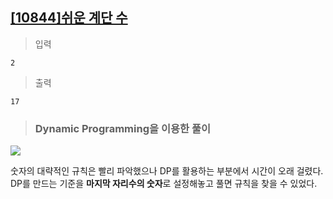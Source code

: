 ## [[10844]쉬운 계단 수](https://www.acmicpc.net/problem/10844)

> 입력

	2

> 출력

	17

> ### Dynamic Programming을 이용한 풀이

**![](https://lh4.googleusercontent.com/Jh61u-B2J17bfApQk8EB8trTgi1xUDXQ4NWR8o1zvKuNRmdn56bck-ToruBhE4DFD8BVbQxfyTmTBqBqyXdaUyfUyOuyjs8mnzlEu3KB4FdWFNcUbZteGvn_ctqfN5lmrfvh_ZH6)**

숫자의 대략적인 규칙은 빨리 파악했으나 DP를 활용하는 부분에서 시간이 오래 걸렸다.
DP를 만드는 기준을 **마지막 자리수의 숫자**로 설정해놓고 풀면 규칙을 찾을 수 있었다.
